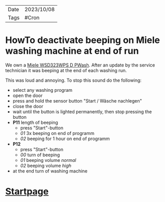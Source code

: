 |   |   |
|---|---|
|Date| 2023/10/08|
|Tags| #Cron |

# HowTo deactivate beeping on Miele washing machine at end of run

We own a [Miele WSD323WPS D PWash](https://www.miele.de/e/w1-waschmaschine-frontlader-wsd323-wps-d-pwashund8kg-lotosweiss-11298480-p). After an update by the service technician it was beeping at the end of each washing run.

This was loud and annoying. To stop this sound do the following:

- select any washing program
- open the door
- press and hold the sensor button "Start / Wäsche nachlegen"
- close the door
- wait until the button is lighted permanently, then stop pressing the button
- __P11__ length of beeping
  - press "Start"-button
  - _01_ 3x beeping on end of programm
  - _02_ beeping for 1 hour on end of programm
- __P12__
  - press "Start"-button
  - _00_ turn of beeping
  - _01_ beeping volume _normal_
  - _02_ beeping volume _high_
- at the end turn of washing machine

# [Startpage](/)
